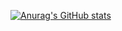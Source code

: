 [![Anurag's GitHub stats](https://github-readme-stats.vercel.app/api?username=ichiharakazuma)](https://github.com/anuraghazra/github-readme-stats)
